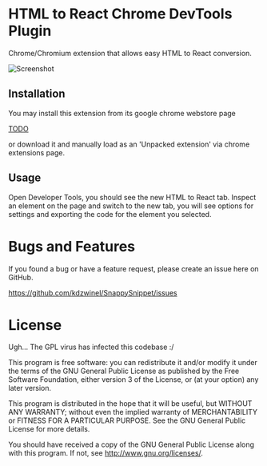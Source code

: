 # HTML to React Chrome DevTools Plugin

Chrome/Chromium extension that allows easy HTML to React conversion.

![Screenshot](TODO)

## Installation

You may install this extension from its google chrome webstore page

[TODO](TODO)

or download it and manually load as an 'Unpacked extension' via chrome
extensions page.

## Usage

Open Developer Tools, you should see the new HTML to React tab. Inspect an
element on the page and switch to the new tab, you will see options for settings
and exporting the code for the element you selected.

# Bugs and Features

If you found a bug or have a feature request, please create an issue here on GitHub.

https://github.com/kdzwinel/SnappySnippet/issues

# License

Ugh... The GPL virus has infected this codebase :/

This program is free software: you can redistribute it and/or modify
it under the terms of the GNU General Public License as published by
the Free Software Foundation, either version 3 of the License, or
(at your option) any later version.

This program is distributed in the hope that it will be useful,
but WITHOUT ANY WARRANTY; without even the implied warranty of
MERCHANTABILITY or FITNESS FOR A PARTICULAR PURPOSE.  See the
GNU General Public License for more details.

You should have received a copy of the GNU General Public License
along with this program.  If not, see <http://www.gnu.org/licenses/>.

